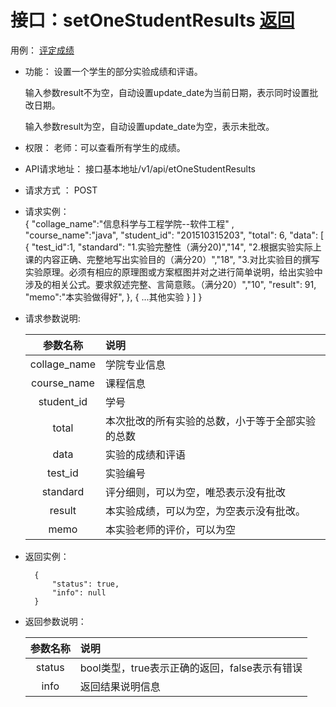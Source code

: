﻿<!-- markdownlint-disable MD033-->
<!-- 禁止MD033类型的警告 https://www.npmjs.com/package/markdownlint -->

# 接口：setOneStudentResults  [返回](../README.md)
用例： [评定成绩](../用例/评定成绩.md)

- 功能：
    设置一个学生的部分实验成绩和评语。
    
    输入参数result不为空，自动设置update_date为当前日期，表示同时设置批改日期。
    
    输入参数result为空，自动设置update_date为空，表示未批改。
    
- 权限：
    老师：可以查看所有学生的成绩。
    
- API请求地址： 
    接口基本地址/v1/api/etOneStudentResults

- 请求方式 ：
    POST
 
- 请求实例：  
        { 
            "collage_name":"信息科学与工程学院--软件工程"  ,
            "course_name":"java",
            "student_id": "201510315203", 
            "total": 6,
            "data": [
                {
                "test_id":1,
                "standard":
                    "1.实验完整性（满分20)","14",
                    "2.根据实验实际上课的内容正确、完整地写出实验目的（满分20）","18",
                    "3.对比实验目的撰写实验原理。必须有相应的原理图或方案框图并对之进行简单说明，给出实验中涉及的相关公式。要求叙述完整、言简意赅。（满分20）","10",
                "result": 91, 
                "memo":"本实验做得好",
                }, 
                {
                ...其他实验
                }
            ] 
        }

- 请求参数说明:       
 
  |参数名称|说明|
  |:---------:|:--------------------------------------------------------|  
  |collage_name|学院专业信息|    
  |course_name|课程信息|
  |student_id|学号|
  |total|本次批改的所有实验的总数，小于等于全部实验的总数|
  |data|实验的成绩和评语|
  |test_id|实验编号|
  |standard|评分细则，可以为空，唯恐表示没有批改|
  |result|本实验成绩，可以为空，为空表示没有批改。|
  |memo|本实验老师的评价，可以为空|   
 
- 返回实例：

        {         
            "status": true,
            "info": null
        }

- 返回参数说明：    
 
  |参数名称|说明|
  |:---------:|:--------------------------------------------------------|      
  |status|bool类型，true表示正确的返回，false表示有错误|
  |info|返回结果说明信息|


